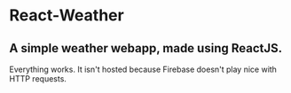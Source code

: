 # React-Weather

## A simple weather webapp, made using ReactJS.

Everything works. It isn't hosted because Firebase doesn't play nice with HTTP requests.
